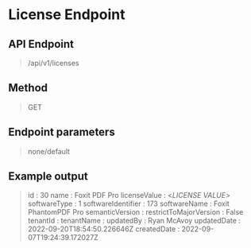 # License Endpoint
## API Endpoint
> /api/v1/licenses
## Method
> GET
## Endpoint parameters
> none/default
## Example output
> id                     : 30
name                   : Foxit PDF Pro
licenseValue           : <*LICENSE VALUE*>
softwareType           : 1
softwareIdentifier     : 173
softwareName           : Foxit PhantomPDF Pro
semanticVersion        :
restrictToMajorVersion : False
tenantId               :
tenantName             :
updatedBy              : Ryan McAvoy
updatedDate            : 2022-09-20T18:54:50.226646Z
createdDate            : 2022-09-07T19:24:39.172027Z
